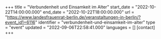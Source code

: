 +++
title = "Verbundenheit und Einsamkeit im Alter"
start_date = "2022-10-22T14:00:00.000"
end_date = "2022-10-22T18:00:00.000"
url = "https://www.landesfrauenrat-berlin.de/veranstaltungen-in-berlin/?event_id1=6116"
identifier = "verbundenheit-und-einsamkeit-im-alter"
type = "event"
updated = "2022-09-06T22:58:41.000"
languages = []
[contact]
+++